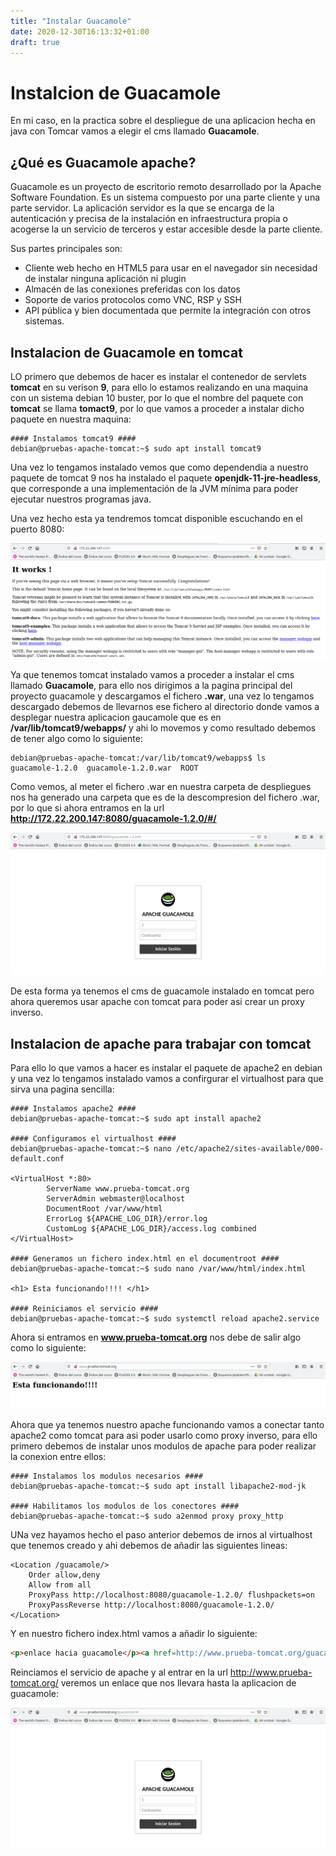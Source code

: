 ```yaml
---
title: "Instalar Guacamole"
date: 2020-12-30T16:13:32+01:00
draft: true
---
```


# Instalcion de Guacamole

En mi caso, en la practica sobre el despliegue de una aplicacion hecha en java con Tomcar vamos a elegir el cms llamado **Guacamole**.

## ¿Qué es Guacamole apache?

Guacamole es un proyecto de escritorio remoto desarrollado por la Apache Software Foundation. Es un sistema compuesto por una parte cliente y una parte servidor. La aplicación servidor es la que se encarga de la autenticación y precisa de la instalación en infraestructura propia o acogerse la un servicio de terceros y estar accesible desde la parte cliente.

Sus partes principales son:
* Cliente web hecho en HTML5 para usar en el navegador sin necesidad de instalar ninguna aplicación ni plugin
* Almacén de las conexiones preferidas con los datos
* Soporte de varios protocolos como VNC, RSP y SSH
* API pública y bien documentada que permite la integración con otros sistemas.

## Instalacion de Guacamole en tomcat

LO primero que debemos de hacer es instalar el contenedor de servlets **tomcat** en su verison **9**, para ello lo estamos realizando en una maquina con un sistema debian 10 buster, por lo que el nombre del paquete con **tomcat** se llama **tomact9**, por lo que vamos a proceder a instalar dicho paquete en nuestra maquina:
```shell
#### Instalamos tomcat9 ####
debian@pruebas-apache-tomcat:~$ sudo apt install tomcat9
```

Una vez lo tengamos instalado vemos que como dependendia a nuestro paquete de tomcat 9 nos ha instalado el paquete **openjdk-11-jre-headless**, que corresponde a una implementación de la JVM mínima para poder ejecutar nuestros programas java.

Una vez hecho esta ya tendremos tomcat disponible escuchando en el puerto 8080:

![tomcat inicio](https://raw.githubusercontent.com/FranJaviMN/elementos-grado/main/Implantacion/java/principio-tomcat.png)

Ya que tenemos tomcat instalado vamos a proceder a instalar el cms llamado **Guacamole**, para ello nos dirigimos a la pagina principal del proyecto guacamole y descargamos el fichero **.war**, una vez lo tengamos descargado debemos de llevarnos ese fichero al directorio donde vamos a desplegar nuestra aplicacion gaucamole que es en **/var/lib/tomcat9/webapps/** y ahi lo movemos y como resultado debemos de tener algo como lo siguiente:
```shell
debian@pruebas-apache-tomcat:/var/lib/tomcat9/webapps$ ls
guacamole-1.2.0  guacamole-1.2.0.war  ROOT
```

Como vemos, al meter el fichero .war en nuestra carpeta de despliegues nos ha generado una carpeta que es de la descompresion del fichero .war, por lo que si ahora entramos en la url **http://172.22.200.147:8080/guacamole-1.2.0/#/**

![guacamole tomcat](https://raw.githubusercontent.com/FranJaviMN/elementos-grado/main/Implantacion/java/guacamole-tomcat.png)

De esta forma ya tenemos el cms de guacamole instalado en tomcat pero ahora queremos usar apache con tomcat para poder asi crear un proxy inverso.

## Instalacion de apache para trabajar con tomcat

Para ello lo que vamos a hacer es instalar el paquete de apache2 en debian y una vez lo tengamos instalado vamos a confirgurar el virtualhost para que sirva una pagina sencilla:
```shell
#### Instalamos apache2 ####
debian@pruebas-apache-tomcat:~$ sudo apt install apache2

#### Configuramos el virtualhost ####
debian@pruebas-apache-tomcat:~$ nano /etc/apache2/sites-available/000-default.conf

<VirtualHost *:80>
        ServerName www.prueba-tomcat.org
        ServerAdmin webmaster@localhost
        DocumentRoot /var/www/html
        ErrorLog ${APACHE_LOG_DIR}/error.log
        CustomLog ${APACHE_LOG_DIR}/access.log combined
</VirtualHost>

#### Generamos un fichero index.html en el documentroot ####
debian@pruebas-apache-tomcat:~$ sudo nano /var/www/html/index.html

<h1> Esta funcionando!!!! </h1>

#### Reiniciamos el servicio ####
debian@pruebas-apache-tomcat:~$ sudo systemctl reload apache2.service
```

Ahora si entramos en **www.prueba-tomcat.org** nos debe de salir algo como lo siguiente:

![apache2 funcionando](https://raw.githubusercontent.com/FranJaviMN/elementos-grado/main/Implantacion/java/apache2-funcionando.png)

Ahora que ya tenemos nuestro apache funcionando vamos a conectar tanto apache2 como tomcat para asi poder usarlo como proxy inverso, para ello primero debemos de instalar unos modulos de apache para poder realizar la conexion entre ellos:
```shell
#### Instalamos los modulos necesarios ####
debian@pruebas-apache-tomcat:~$ sudo apt install libapache2-mod-jk

#### Habilitamos los modulos de los conectores ####
debian@pruebas-apache-tomcat:~$ sudo a2enmod proxy proxy_http
```

UNa vez hayamos hecho el paso anterior debemos de irnos al virtualhost que tenemos creado y ahi debemos de añadir las siguientes lineas:
```shell
<Location /guacamole/>
    Order allow,deny
    Allow from all
    ProxyPass http://localhost:8080/guacamole-1.2.0/ flushpackets=on
    ProxyPassReverse http://localhost:8080/guacamole-1.2.0/
</Location>
```

Y en nuestro fichero index.html vamos a añadir lo siguiente:
```html
<p>enlace hacia guacamole</p><a href=http://www.prueba-tomcat.org/guacamole/#/> Ir a guacamole </a>
```

Reinciamos el servicio de apache y al entrar en la url http://www.prueba-tomcat.org/ veremos un enlace que nos llevara hasta la aplicacion de guacamole:

![guacamole tomcat apache](https://raw.githubusercontent.com/FranJaviMN/elementos-grado/main/Implantacion/java/guacamole-apache-tomcat.png)